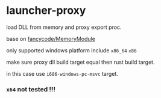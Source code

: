 # launcher-proxy

load DLL from memory and proxy export proc.

base on [fancycode/MemoryModule](https://github.com/fancycode/MemoryModule)

only supported windows platform include `x86_64` `x86`

make sure proxy dll build target equal then rust build target.

in this case use `i686-windows-pc-msvc` target.

### `x64` not tested !!!
